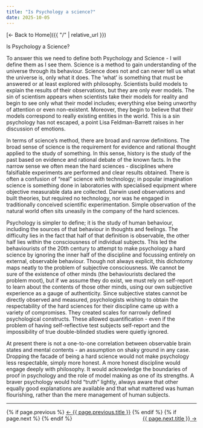 ```yaml
---
title: "Is Psychology a science?"
date: 2025-10-05
---
```

[← Back to Home]({{ "/" | relative_url }})

Is Psychology a Science?

To answer this we need to define both Psychology and Science - I will define them as I see them. Science is a method to gain understanding of the universe through its behaviour. Science does not and can never tell us what the universe is, only what it does. The ‘what’ is something that must be answered or at least explored with philosophy. Scientists build models to explain the results of their observations, but they are only ever models. The sin of scientism appears when scientists take their models for reality and begin to see only what their model includes; everything else being unworthy of attention or even non-existent. Moreover, they begin to believe that their models correspond to really existing entities in the world. This is a sin psychology has not escaped, a point Lisa Feldman-Barrett raises in her discussion of emotions.

In terms of science’s method, there are broad and narrow definitions. The broad sense of science is the requirement for evidence and rational thought applied to the study of something. In this sense, history is the study of the past based on evidence and rational debate of the known facts. In the narrow sense we often mean the hard sciences - disciplines where falsifiable experiments are performed and clear results obtained. There is often a confusion of “real” science with technology; in popular imagination science is something done in laboratories with specialised equipment where objective measurable data are collected.  Darwin used observations and built theories, but required no technology, nor was he engaged in traditionally conceived scientific experimentation. Simple observation of the natural world often sits uneasily in the company of the hard sciences.

Psychology is simpler to define; it is the study of human behaviour, including the sources of that behaviour in thoughts and feelings. The difficulty lies in the fact that half of that definition is observable, the other half lies within the consciousness of individual subjects. This led the behaviourists of the 20th century to attempt to make psychology a hard science by ignoring the inner half of the discipline and focussing entirely on external, observable behaviour. Though not always explicit, this dichotomy maps neatly to the problem of subjective consciousness. We cannot be sure of the existence of other minds (the behaviourists declared the problem moot), but if we assume they do exist, we must rely on self-report to learn about the contents of those other minds, using our own subjective experience as a gauge of authenticity. Since subjective states cannot be directly observed and measured, psychologists wishing to obtain the respectability of the hard sciences for their discipline came up with a variety of compromises. They created scales for narrowly defined psychological constructs. These allowed quantification - even if the problem of having self-reflective test subjects self-report and the impossibility of true double-blinded studies were quietly ignored.

At present there is not a one-to-one correlation between observable brain states and mental contents - an assumption on shaky ground in any case. Dropping the facade of being a hard science would not make psychology less respectable, simply more honest. A more honest discipline would engage deeply with philosophy. It would acknowledge the boundaries of proof in psychology and the role of model making as one of its strengths. A braver psychology would hold “truth” lightly, always aware that other equally good explanations are available and that what mattered was human flourishing, rather than the mere management of human subjects.

<hr>
<p>
{% if page.previous %}
  <a href="{{ page.previous.url | relative_url }}">← {{ page.previous.title }}</a>
{% endif %}
{% if page.next %}
  <a style="float:right" href="{{ page.next.url | relative_url }}">{{ page.next.title }} →</a>
{% endif %}
</p>
